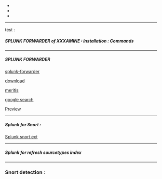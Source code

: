- 
- 
- 



---------------
test :



##### SPLUNK FORWARDER of XXXAMINE : Installation : Commands

 
----------------


##### SPLUNK FORWARDER
[splunk-forwarder](https://www.splunk.com/fr_fr/products/splunk-enterprise/features/forwarders.html)

[download](https://www.splunk.com/fr_fr/download/universal-forwarder.html)

[meritis](https://meritis.fr/comment-fonctionne-splunk/)


[google search](https://www.google.com/search?q=splunk+forwarder)


[Preview](ElectrumWEB/webcodes/README.md#preview)  

-----------------
##### Splunk for Snort :

[Splunk snort ext](https://splunkbase.splunk.com/app/340/#:~:text=The%20Splunk%20for%20Snort%20app%20provides%20field%20extractions,Model.%20This%20app%20is%20maintained%20by%20Patrik%20Nordlen.)

------------
##### Splunk for refresh sourcetypes index

-------------------
### Snort detection :
<!-- :::column::: 
    1ere colonne
:::column-end:::

:::column::: 
    adresse ip d'un autre réseau
:::column-end:::
:::row::: 
    1ere row    

:::row-end::: -->

